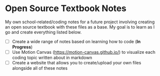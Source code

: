 # Open Source Textbook Notes
My own school-related/coding notes for a future project involving creating an open source textbook with these files as a base. My goal is to learn as I go and create everything listed below.

- [ ] Create a wide range of notes based on learning how to code (**In Progress**)
- [ ] Use Motion Canvas (https://motion-canvas.github.io/) to visualize each coding topic written about in markdown 
- [ ] Create a website that allows you to create/upload your own files alongside all of these notes 
